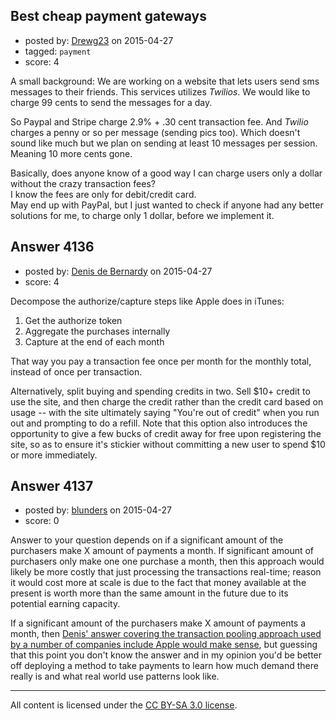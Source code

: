 ## Best cheap payment gateways

- posted by: [Drewg23](https://stackexchange.com/users/3131900/drewg23) on 2015-04-27
- tagged: `payment`
- score: 4

A small background: We are working on a website that lets users send sms messages to their friends. This services utilizes *Twilios*. We would like to charge 99 cents to send the messages for a day.

So Paypal and Stripe charge 2.9% + .30 cent transaction fee. And *Twilio* charges a penny or so per message (sending pics too). Which doesn't sound like much but we plan on sending at least 10 messages per session. Meaning 10 more cents gone.

Basically, does anyone know of a good way I can charge users only a dollar without the crazy transaction fees?<br />
 I know the fees are only for debit/credit card.<br />
 May end up with PayPal, but I just wanted to check if anyone had any better solutions for me, to charge only 1 dollar, before we implement it.


## Answer 4136

- posted by: [Denis de Bernardy](https://stackexchange.com/users/182468/denis-de-bernardy) on 2015-04-27
- score: 4

Decompose the authorize/capture steps like Apple does in iTunes:

1. Get the authorize token
2. Aggregate the purchases internally
3. Capture at the end of each month

That way you pay a transaction fee once per month for the monthly total, instead of once per transaction.

Alternatively, split buying and spending credits in two. Sell $10+ credit to use the site, and then charge the credit rather than the credit card based on usage -- with the site ultimately saying "You're out of credit" when you run out and prompting to do a refill. Note that this option also introduces the opportunity to give a few bucks of credit away for free upon registering the site, so as to ensure it's stickier without committing a new user to spend $10 or more immediately.


## Answer 4137

- posted by: [blunders](https://stackexchange.com/users/216182/blunders) on 2015-04-27
- score: 0

<p>Answer to your question depends on if a significant amount of the purchasers make X amount of payments a month. If significant amount of purchasers only make one one purchase a month, then this approach would likely be more costly that just processing the transactions real-time; reason it would cost more at scale is due to the fact that money available at the present is worth more than the same amount in the future due to its potential earning capacity.</p>

<p>If a significant amount of the purchasers make X amount of payments a month, then <a href="https://startups.stackexchange.com/a/4136/551">Denis' answer covering the transaction pooling approach used by a number of companies include Apple would make sense</a>, but guessing that this point you don't know the answer and in my opinion you'd be better off deploying a method to take payments to learn how much demand there really is and what real world use patterns look like.</p>




---

All content is licensed under the [CC BY-SA 3.0 license](https://creativecommons.org/licenses/by-sa/3.0/).
